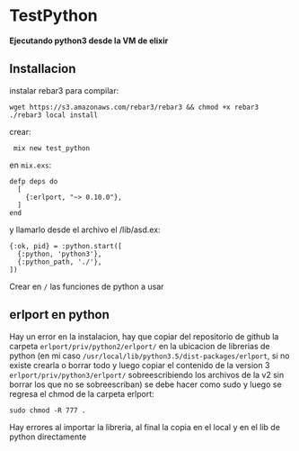 # TestPython

**Ejecutando python3 desde la VM de elixir**

## Installacion

instalar rebar3 para compilar:

	wget https://s3.amazonaws.com/rebar3/rebar3 && chmod +x rebar3
	./rebar3 local install

crear:
	
	 mix new test_python

en `mix.exs`:

	defp deps do
	  [
	    {:erlport, "~> 0.10.0"},
	  ]
	end

y llamarlo desde el archivo el /lib/asd.ex:

	{:ok, pid} = :python.start([
      {:python, 'python3'},
      {:python_path, './'},
    ]) 

Crear en `/` las funciones de python a usar

## erlport en python

Hay un error en la instalacion, hay que copiar del repositorio de github la carpeta  `erlport/priv/python2/erlport/` en la ubicacion de librerias de python (en mi caso `/usr/local/lib/python3.5/dist-packages/erlport`, si no existe crearla o borrar todo y luego copiar el contenido de la version 3 `erlport/priv/python3/erlport/` sobreescribiendo los archivos de la v2 sin borrar los que no se sobreescriban) se debe hacer como sudo y luego se regresa el chmod de la carpeta erlport:

	sudo chmod -R 777 .

Hay errores al importar la libreria, al final la copia en el local y en el lib de python directamente
